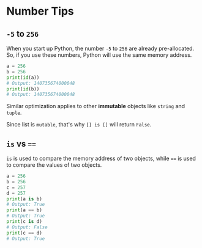 # Number Tips

## `-5` to `256`

When you start up Python, the number `-5` to `256` are already pre-allocated. So, if you use these numbers, Python will use the same memory address.

```python
a = 256
b = 256
print(id(a))
# Output: 140735674000048
print(id(b))
# Output: 140735674000048
```

Similar optimization applies to other **immutable** objects like `string` and `tuple`.

Since list is `mutable`, that's why `[] is []` will return `False`.

## `is` vs `==`

`is` is used to compare the memory address of two objects, while `==` is used to compare the values of two objects.

```python
a = 256
b = 256
c = 257
d = 257
print(a is b)
# Output: True
print(a == b)
# Output: True
print(c is d)
# Output: False
print(c == d)
# Output: True
```
